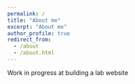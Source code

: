 ```yaml
---
permalink: /
title: "About me"
excerpt: "About me"
author_profile: true
redirect_from: 
  - /about
  - /about.html
---
```


Work in progress at building a lab website
